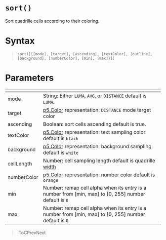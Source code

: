 # `sort()`

Sort quadrille cells according to their coloring.

# Syntax

> `sort([{[mode], [target], [ascending], [textColor], [outline], [background], [numberColor], [min], [max]}])`

# Parameters

| <!-- -->    | <!-- -->                                                                                                 |
|-------------|----------------------------------------------------------------------------------------------------------|
| mode        | String: Either `LUMA`, `AVG`, or `DISTANCE` default is `LUMA`.                                           |
| target      | [p5.Color](https://p5js.org/reference/#/p5.Color) representation: `DISTANCE` mode target color           |
| ascending   | Boolean: sort cells ascending default is true.                                                           |
| textColor   | [p5.Color](https://p5js.org/reference/#/p5.Color) representation: text sampling color default is `black` |
| background  | [p5.Color](https://p5js.org/reference/#/p5.Color) representation: background sampling default is `white` |
| cellLength  | Number: cell sampling length default is quadrille [width](/docs/props#width)                             |
| numberColor | [p5.Color](https://p5js.org/reference/#/p5.Color) representation: number color default is `orange`       |
| min         | Number: remap cell alpha when its entry is a number from [min, max] to [0, 255] number default is `0`    |
| max         | Number: remap cell alpha when its entry is a number from [min, max] to [0, 255] number default is `0`    |

> :ToCPrevNext